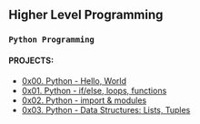 ## **Higher Level Programming**

### `Python Programming`


#### PROJECTS:

- [0x00. Python - Hello, World](https://github.com/iAdamo/alx-higher_level_programming/tree/main/0x00-python-hello_world)
- [0x01. Python - if/else, loops, functions](https://github.com/iAdamo/alx-higher_level_programming/tree/main/0x01-python-if_else_loops_functions)
- [0x02. Python - import & modules](https://github.com/iAdamo/alx-higher_level_programming/tree/main/0x02-python-import_modules)
- [0x03. Python - Data Structures: Lists, Tuples](https://github.com/iAdamo/alx-higher_level_programming/tree/main/0x03-python-data_structures)
